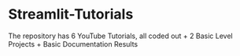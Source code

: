 # Streamlit-Tutorials
The repository has 6 YouTube Tutorials, all coded out + 2 Basic Level Projects + Basic Documentation Results
